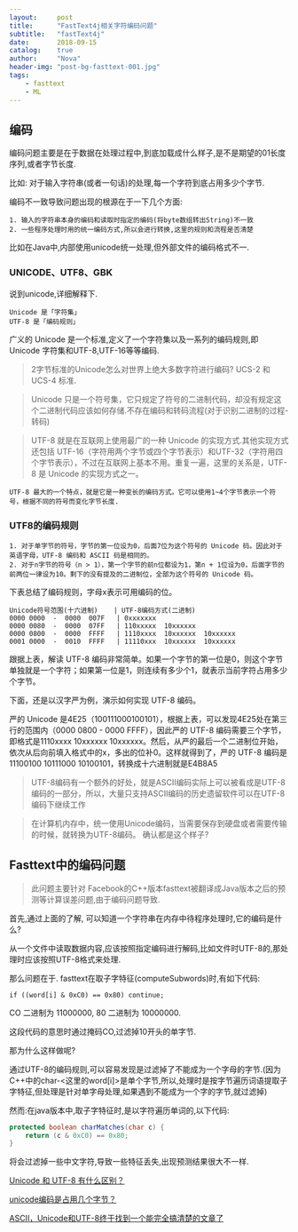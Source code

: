 ```yaml
---
layout:     post
title:      "FastText4j相关字符编码问题"
subtitle:   "fastText4j"
date:       2018-09-15
catalog:    true
author:     "Nova"
header-img: "post-bg-fasttext-001.jpg"
tags:
    - fasttext
    - ML
---
```


## 编码
编码问题主要是在于数据在处理过程中,到底加载成什么样子,是不是期望的01长度序列,或者字节长度.

比如: 对于输入字符串(或者一句话)的处理,每一个字符到底占用多少个字节.

编码不一致导致问题出现的根源在于一下几个方面:

```
1. 输入的字符串本身的编码和读取时指定的编码(将byte数组转出String)不一致
2. 一些程序处理时用的统一编码方式,所以会进行转换,这里的规则和流程是否清楚
```

比如在Java中,内部使用unicode统一处理,但外部文件的编码格式不一.

### UNICODE、UTF8、GBK
说到unicode,详细解释下.

```
Unicode 是「字符集」
UTF-8 是「编码规则」
```

广义的 Unicode 是一个标准,定义了一个字符集以及一系列的编码规则,即 Unicode 字符集和UTF-8,UTF-16等等编码.

> 2字节标准的Unicode怎么对世界上绝大多数字符进行编码?   UCS-2  和   UCS-4 标准.

> Unicode 只是一个符号集，它只规定了符号的二进制代码，却没有规定这个二进制代码应该如何存储.不存在编码和转码流程(对于识别二进制的过程-转码)

> UTF-8 就是在互联网上使用最广的一种 Unicode 的实现方式.其他实现方式还包括 UTF-16（字符用两个字节或四个字节表示）和UTF-32（字符用四个字节表示），不过在互联网上基本不用。重复一遍，这里的关系是，UTF-8 是 Unicode 的实现方式之一。

```
UTF-8 最大的一个特点，就是它是一种变长的编码方式。它可以使用1~4个字节表示一个符号，根据不同的符号而变化字节长度.
```
### UTF8的编码规则

```
1. 对于单字节的符号，字节的第一位设为0，后面7位为这个符号的 Unicode 码。因此对于英语字母，UTF-8 编码和 ASCII 码是相同的。
2. 对于n字节的符号（n > 1），第一个字节的前n位都设为1，第n + 1位设为0，后面字节的前两位一律设为10。剩下的没有提及的二进制位，全部为这个符号的 Unicode 码。
```

下表总结了编码规则，字母x表示可用编码的位。

```
Unicode符号范围(十六进制)    | UTF-8编码方式(二进制)
0000 0000  -  0000  007F   | 0xxxxxxx
0000 0080  -  0000  07FF   | 110xxxxx  10xxxxxx
0000 0800  -  0000  FFFF   | 1110xxxx  10xxxxxx  10xxxxxx
0001 0000  -  0010  FFFF   | 11110xxx  10xxxxxx  10xxxxxx
```
跟据上表，解读 UTF-8 编码非常简单。如果一个字节的第一位是0，则这个字节单独就是一个字符；如果第一位是1，则连续有多少个1，就表示当前字符占用多少个字节。

下面，还是以汉字严为例，演示如何实现 UTF-8 编码。

严的 Unicode 是4E25（100111000100101），根据上表，可以发现4E25处在第三行的范围内（0000 0800 - 0000 FFFF），因此严的 UTF-8 编码需要三个字节，即格式是1110xxxx 10xxxxxx 10xxxxxx。然后，从严的最后一个二进制位开始，依次从后向前填入格式中的x，多出的位补0。这样就得到了，严的 UTF-8 编码是11100100 10111000 10100101，转换成十六进制就是E4B8A5

> UTF-8编码有一个额外的好处，就是ASCII编码实际上可以被看成是UTF-8编码的一部分，所以，大量只支持ASCII编码的历史遗留软件可以在UTF-8编码下继续工作

> 在计算机内存中，统一使用Unicode编码，当需要保存到硬盘或者需要传输的时候，就转换为UTF-8编码。 确认都是这个样子?


## Fasttext中的编码问题
> 此问题主要针对 Facebook的C++版本fasttext被翻译成Java版本之后的预测等计算误差问题,由于编码问题导致.

首先,通过上面的了解, 可以知道一个字符串在内存中待程序处理时,它的编码是什么?

从一个文件中读取数据内容,应该按照指定编码进行解码,比如文件时UTF-8的,那处理时应该按照UTF-8格式来处理.

那么问题在于. fasttext在取子字特征(computeSubwords)时,有如下代码:

```
if ((word[i] & 0xC0) == 0x80) continue;
```

CO 二进制为 11000000, 80 二进制为 10000000.

这段代码的意思时通过掩码CO,过滤掉10开头的单字节.

那为什么这样做呢?

通过UTF-8的编码规则,可以容易发现是过滤掉了不能成为一个字母的字节.(因为C++中的char-<这里的word[i]>是单个字节,所以,处理时是按字节遍历词语提取子字特征,但处理是针对单字母处理,如果遇到不能成为一个字的字节,就过滤掉)

然而:在java版本中,取子字特征时,是以字符遍历单词的,以下代码:

```java
protected boolean charMatches(char c) {
    return (c & 0xC0) == 0x80;
}
```
将会过滤掉一些中文字符,导致一些特征丢失,出现预测结果很大不一样.


[Unicode 和 UTF-8 有什么区别？](https://www.zhihu.com/question/23374078)

[unicode编码是占用几个字节？](https://segmentfault.com/q/1010000009652523)

[ASCII，Unicode和UTF-8终于找到一个能完全搞清楚的文章了](https://blog.csdn.net/Deft_MKJing/article/details/79460485)


